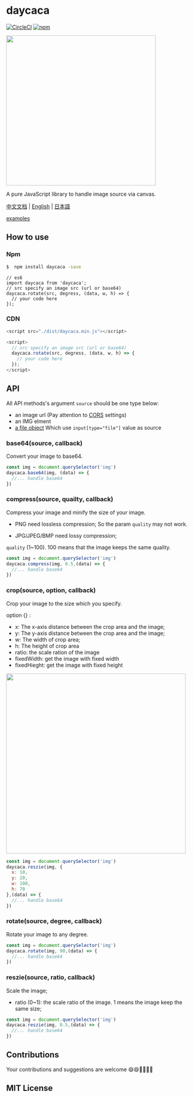 # daycaca

[![CircleCI](https://circleci.com/gh/JackPu/daycaca/tree/dev.svg?style=svg)](https://circleci.com/gh/JackPu/daycaca/tree/dev)
[![npm](https://img.shields.io/npm/v/daycaca.svg?maxAge=2592000)]()


<img src="http://img1.vued.vanthink.cn/vuede494856de5f2390a5727a6d98d488305.png" width="400">

A pure JavaScript library to handle image source via canvas.

[中文文档](./README.zh.md) | [English](./README.md) | [日本語](./README.jp.md)

[examples](http://events.jackpu.com/daycaca/)


## How to use

### Npm

``` bash
$  npm install daycaca -save
```


``` es6
// es6
import daycaca from 'daycaca';
// src specify an image src (url or base64)
daycaca.rotate(src, degress, (data, w, h) => {
  // your code here
});

```

### CDN

``` js
<script src="./dist/daycaca.min.js"></script>

<script>
  // src specify an image src (url or base64)
  daycaca.rotate(src, degress, (data, w, h) => {
    // your code here
  });
</script>
```



## API

All API methods's argument `source` should be one type below:

+ an image url  (Pay attention to [CORS](https://developer.mozilla.org/en-US/docs/Web/HTML/CORS_enabled_image) settings)
+ an IMG elment
+ [a file object](https://developer.mozilla.org/en-US/docs/Web/API/File/Using_files_from_web_applications) Which use `input[type="file"]` value as source

### base64(source, callback)

Convert your image to base64.

``` js
const img = document.querySelector('img')
daycaca.base64(img, (data) => {
  //... handle base64
})
```

### compress(source, quailty, callback)

Compress your image and minify the size of your image.

+ PNG need lossless compression; So the param `quality` may not work.

+ JPG/JPEG/BMP need lossy compression;

`quality` (1~100). 100 means that the image keeps the same quality.


``` js
const img = document.querySelector('img')
daycaca.compress(img, 0.5,(data) => {
  //... handle base64
})
```

### crop(source, option, callback)

Crop your image to the size which you specify.

option {} :

+ x: The x-axis distance between the crop area and the image;
+ y: The y-axis distance between the crop area and the image;
+ w: The width of crop area;
+ h: The height of crop area
+ ratio: the scale ration of the image
+ fixedWidth: get the image with fixed width
+ fixedHieght: get the image with fixed height

<img width="480" src="http://img1.vued.vanthink.cn/vued233e94bd60775c0999df05d17b4642a8.png" />


``` js
const img = document.querySelector('img')
daycaca.reszie(img, {
  x: 10,
  y: 20,
  w: 100,
  h: 70
},(data) => {
  //... handle base64
})
```

### rotate(source, degree, callback)

Rotate your image to any degree.

``` js
const img = document.querySelector('img')
daycaca.rotate(img, 90,(data) => {
  //... handle base64
})
```


### reszie(source, ratio, callback)

Scale the image;
+ ratio (0~1): the scale ratio of the image. 1 means the image keep the same size;

``` js
const img = document.querySelector('img')
daycaca.reszie(img, 0.5,(data) => {
  //... handle base64
})
```

## Contributions

Your contributions and suggestions are welcome 😄😄🌺🌺🎆🎆

## MIT License




